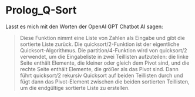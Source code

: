 # Prolog_Q-Sort

Lasst es mich mit den Worten der OpenAI GPT Chatbot AI sagen:

> Diese Funktion nimmt eine Liste von Zahlen als Eingabe und gibt die sortierte Liste zurück. Die quicksort/2-Funktion ist der eigentliche Quicksort-Algorithmus. Die partition/4-Funktion wird von quicksort/2 verwendet, um die Eingabeliste in zwei Teillisten aufzuteilen: die linke Seite enthält Elemente, die kleiner oder gleich dem Pivot sind, und die rechte Seite enthält Elemente, die größer als das Pivot sind. Dann führt quicksort/2 rekursiv Quicksort auf beiden Teillisten durch und fügt dann das Pivot-Element zwischen die beiden sortierten Teillisten, um die endgültige sortierte Liste zu erstellen.
